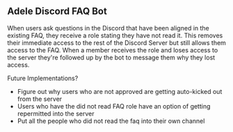 ## Adele Discord FAQ Bot 

When users ask questions in the Discord that have been aligned in the existing FAQ, they receive a role stating they have not read it. This removes their immediate access to the rest of the Discord Server but still allows them access to the FAQ. When a member receives the role 
and loses access to the server they're followed up by the bot to message them why they lost access. 

Future Implementations? 
- Figure out why users who are not approved are getting auto-kicked out from the server
- Users who have the did not read FAQ role have an option of getting repermitted into the server
- Put all the people who did not read the faq into their own channel
